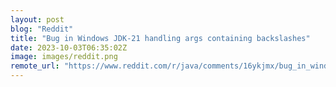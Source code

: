```yaml
---
layout: post
blog: "Reddit"
title: "Bug in Windows JDK-21 handling args containing backslashes"
date: 2023-10-03T06:35:02Z
image: images/reddit.png
remote_url: "https://www.reddit.com/r/java/comments/16ykjmx/bug_in_windows_jdk21_handling_args_containing/"
---
```

